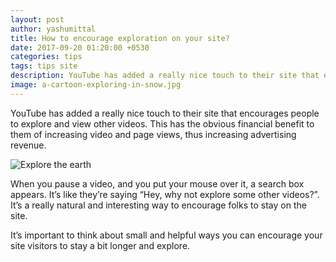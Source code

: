 ```yaml
---
layout: post
author: yashumittal
title: How to encourage exploration on your site?
date: 2017-09-20 01:20:00 +0530
categories: tips
tags: tips site
description: YouTube has added a really nice touch to their site that encourages people to explore and view other videos. This has the obvious financial benefit
image: a-cartoon-exploring-in-snow.jpg
---
```


YouTube has added a really nice touch to their site that encourages people to explore and view other videos. This has the obvious financial benefit to them of increasing video and page views, thus increasing advertising revenue.

![Explore the earth](//blog.codecarrot.net/images/l4FGC3dPGy2VJJsIw.gif)

When you pause a video, and you put your mouse over it, a search box appears. It’s like they’re saying “Hey, why not explore some other videos?”. It’s a really natural and interesting way to encourage folks to stay on the site.

It’s important to think about small and helpful ways you can encourage your site visitors to stay a bit longer and explore.
